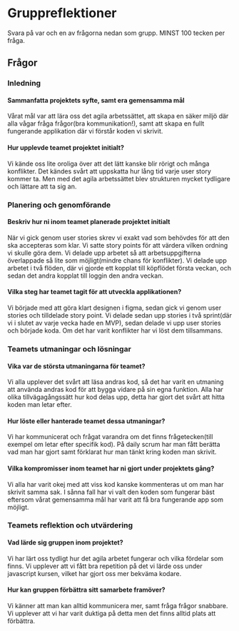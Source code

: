# Gruppreflektioner

Svara på var och en av frågorna nedan som grupp. MINST 100 tecken per fråga.

## Frågor

### Inledning

#### Sammanfatta projektets syfte, samt era gemensamma mål

Vårat mål var att lära oss det agila arbetssättet, att skapa en säker miljö där alla vågar fråga frågor(bra kommunikation!), samt att skapa en fullt fungerande applikation där vi förstår koden vi skrivit.

#### Hur upplevde teamet projektet initialt?

Vi kände oss lite oroliga över att det lätt kanske blir rörigt och många konflikter. Det kändes svårt att uppskatta hur lång tid varje user story kommer ta. Men med det agila arbetssättet blev strukturen mycket tydligare och lättare att ta sig an.

### Planering och genomförande

#### Beskriv hur ni inom teamet planerade projektet initialt

När vi gick genom user stories skrev vi exakt vad som behövdes för att den ska accepteras som klar. Vi satte story points för att värdera vilken ordning vi skulle göra dem. Vi delade upp arbetet så att arbetsuppgifterna överlappade så lite som möjligt(mindre chans för konflikter). Vi delade upp arbetet i två flöden, där vi gjorde ett kopplat till köpflödet första veckan, och sedan det andra kopplat till loggin den andra veckan.

#### Vilka steg har teamet tagit för att utveckla applikationen?

Vi började med att göra klart designen i figma, sedan gick vi genom user stories och tilldelade story point. Vi delade sedan upp stories i två sprint(där vi i slutet av varje vecka hade en MVP), sedan delade vi upp user stories och började koda. Om det har varit konflikter har vi löst dem tillsammans.

### Teamets utmaningar och lösningar

#### Vika var de största utmaningarna för teamet?

Vi alla upplever det svårt att läsa andras kod, så det har varit en utmaning att använda andras kod för att bygga vidare på sin egna funktion. Alla har olika tillvägagångssätt hur kod delas upp, detta har gjort det svårt att hitta koden man letar efter.

#### Hur löste eller hanterade teamet dessa utmaningar?

Vi har kommunicerat och frågat varandra om det finns frågetecken(till exempel om letar efter specifik kod). På daily scrum har man fått berätta vad man har gjort samt förklarat hur man tänkt kring koden man skrivit.

#### Vilka kompromisser inom teamet har ni gjort under projektets gång?

Vi alla har varit okej med att viss kod kanske kommenteras ut om man har skrivit samma sak. I sånna fall har vi valt den koden som fungerar bäst eftersom vårat gemensamma mål har varit att få bra fungerande app som möjligt. 

### Teamets reflektion och utvärdering

#### Vad lärde sig gruppen inom projektet?

Vi har lärt oss tydligt hur det agila arbetet fungerar och vilka fördelar som finns. Vi upplever att vi fått bra repetition på det vi lärde oss under javascript kursen, vilket har gjort oss mer bekväma kodare.

#### Hur kan gruppen förbättra sitt samarbete framöver?

Vi känner att man kan alltid kommunicera mer, samt fråga frågor snabbare. Vi upplever att vi har varit duktiga på detta men det finns alltid plats att förbättra.

